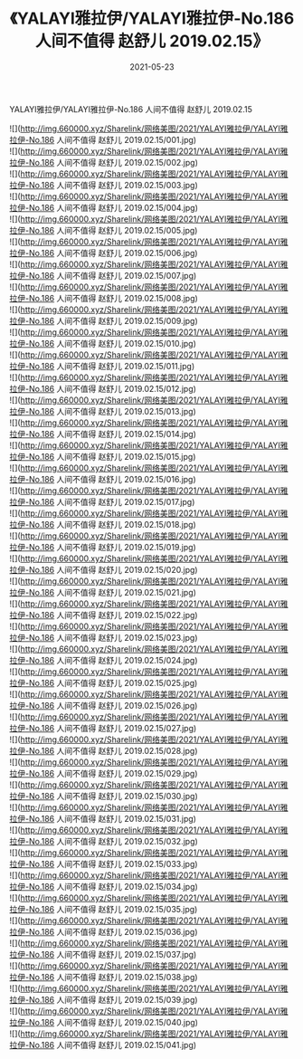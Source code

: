 ﻿---
layout: post
title:  《YALAYI雅拉伊/YALAYI雅拉伊-No.186 人间不值得 赵舒儿 2019.02.15》
date:   2021-05-23
img: http://img.660000.xyz/Sharelink/网络美图/2021/YALAYI雅拉伊/YALAYI雅拉伊-No.186 人间不值得 赵舒儿 2019.02.15/000.jpg
categories: [美女, 清纯, 唯美]
---

YALAYI雅拉伊/YALAYI雅拉伊-No.186 人间不值得 赵舒儿 2019.02.15

 ![](http://img.660000.xyz/Sharelink/网络美图/2021/YALAYI雅拉伊/YALAYI雅拉伊-No.186 人间不值得 赵舒儿 2019.02.15/001.jpg) <br>![](http://img.660000.xyz/Sharelink/网络美图/2021/YALAYI雅拉伊/YALAYI雅拉伊-No.186 人间不值得 赵舒儿 2019.02.15/002.jpg) <br>![](http://img.660000.xyz/Sharelink/网络美图/2021/YALAYI雅拉伊/YALAYI雅拉伊-No.186 人间不值得 赵舒儿 2019.02.15/003.jpg) <br>![](http://img.660000.xyz/Sharelink/网络美图/2021/YALAYI雅拉伊/YALAYI雅拉伊-No.186 人间不值得 赵舒儿 2019.02.15/004.jpg) <br>![](http://img.660000.xyz/Sharelink/网络美图/2021/YALAYI雅拉伊/YALAYI雅拉伊-No.186 人间不值得 赵舒儿 2019.02.15/005.jpg) <br>![](http://img.660000.xyz/Sharelink/网络美图/2021/YALAYI雅拉伊/YALAYI雅拉伊-No.186 人间不值得 赵舒儿 2019.02.15/006.jpg) <br>![](http://img.660000.xyz/Sharelink/网络美图/2021/YALAYI雅拉伊/YALAYI雅拉伊-No.186 人间不值得 赵舒儿 2019.02.15/007.jpg) <br>![](http://img.660000.xyz/Sharelink/网络美图/2021/YALAYI雅拉伊/YALAYI雅拉伊-No.186 人间不值得 赵舒儿 2019.02.15/008.jpg) <br>![](http://img.660000.xyz/Sharelink/网络美图/2021/YALAYI雅拉伊/YALAYI雅拉伊-No.186 人间不值得 赵舒儿 2019.02.15/009.jpg) <br>![](http://img.660000.xyz/Sharelink/网络美图/2021/YALAYI雅拉伊/YALAYI雅拉伊-No.186 人间不值得 赵舒儿 2019.02.15/010.jpg) <br>![](http://img.660000.xyz/Sharelink/网络美图/2021/YALAYI雅拉伊/YALAYI雅拉伊-No.186 人间不值得 赵舒儿 2019.02.15/011.jpg) <br>![](http://img.660000.xyz/Sharelink/网络美图/2021/YALAYI雅拉伊/YALAYI雅拉伊-No.186 人间不值得 赵舒儿 2019.02.15/012.jpg) <br>![](http://img.660000.xyz/Sharelink/网络美图/2021/YALAYI雅拉伊/YALAYI雅拉伊-No.186 人间不值得 赵舒儿 2019.02.15/013.jpg) <br>![](http://img.660000.xyz/Sharelink/网络美图/2021/YALAYI雅拉伊/YALAYI雅拉伊-No.186 人间不值得 赵舒儿 2019.02.15/014.jpg) <br>![](http://img.660000.xyz/Sharelink/网络美图/2021/YALAYI雅拉伊/YALAYI雅拉伊-No.186 人间不值得 赵舒儿 2019.02.15/015.jpg) <br>![](http://img.660000.xyz/Sharelink/网络美图/2021/YALAYI雅拉伊/YALAYI雅拉伊-No.186 人间不值得 赵舒儿 2019.02.15/016.jpg) <br>![](http://img.660000.xyz/Sharelink/网络美图/2021/YALAYI雅拉伊/YALAYI雅拉伊-No.186 人间不值得 赵舒儿 2019.02.15/017.jpg) <br>![](http://img.660000.xyz/Sharelink/网络美图/2021/YALAYI雅拉伊/YALAYI雅拉伊-No.186 人间不值得 赵舒儿 2019.02.15/018.jpg) <br>![](http://img.660000.xyz/Sharelink/网络美图/2021/YALAYI雅拉伊/YALAYI雅拉伊-No.186 人间不值得 赵舒儿 2019.02.15/019.jpg) <br>![](http://img.660000.xyz/Sharelink/网络美图/2021/YALAYI雅拉伊/YALAYI雅拉伊-No.186 人间不值得 赵舒儿 2019.02.15/020.jpg) <br>![](http://img.660000.xyz/Sharelink/网络美图/2021/YALAYI雅拉伊/YALAYI雅拉伊-No.186 人间不值得 赵舒儿 2019.02.15/021.jpg) <br>![](http://img.660000.xyz/Sharelink/网络美图/2021/YALAYI雅拉伊/YALAYI雅拉伊-No.186 人间不值得 赵舒儿 2019.02.15/022.jpg) <br>![](http://img.660000.xyz/Sharelink/网络美图/2021/YALAYI雅拉伊/YALAYI雅拉伊-No.186 人间不值得 赵舒儿 2019.02.15/023.jpg) <br>![](http://img.660000.xyz/Sharelink/网络美图/2021/YALAYI雅拉伊/YALAYI雅拉伊-No.186 人间不值得 赵舒儿 2019.02.15/024.jpg) <br>![](http://img.660000.xyz/Sharelink/网络美图/2021/YALAYI雅拉伊/YALAYI雅拉伊-No.186 人间不值得 赵舒儿 2019.02.15/025.jpg) <br>![](http://img.660000.xyz/Sharelink/网络美图/2021/YALAYI雅拉伊/YALAYI雅拉伊-No.186 人间不值得 赵舒儿 2019.02.15/026.jpg) <br>![](http://img.660000.xyz/Sharelink/网络美图/2021/YALAYI雅拉伊/YALAYI雅拉伊-No.186 人间不值得 赵舒儿 2019.02.15/027.jpg) <br>![](http://img.660000.xyz/Sharelink/网络美图/2021/YALAYI雅拉伊/YALAYI雅拉伊-No.186 人间不值得 赵舒儿 2019.02.15/028.jpg) <br>![](http://img.660000.xyz/Sharelink/网络美图/2021/YALAYI雅拉伊/YALAYI雅拉伊-No.186 人间不值得 赵舒儿 2019.02.15/029.jpg) <br>![](http://img.660000.xyz/Sharelink/网络美图/2021/YALAYI雅拉伊/YALAYI雅拉伊-No.186 人间不值得 赵舒儿 2019.02.15/030.jpg) <br>![](http://img.660000.xyz/Sharelink/网络美图/2021/YALAYI雅拉伊/YALAYI雅拉伊-No.186 人间不值得 赵舒儿 2019.02.15/031.jpg) <br>![](http://img.660000.xyz/Sharelink/网络美图/2021/YALAYI雅拉伊/YALAYI雅拉伊-No.186 人间不值得 赵舒儿 2019.02.15/032.jpg) <br>![](http://img.660000.xyz/Sharelink/网络美图/2021/YALAYI雅拉伊/YALAYI雅拉伊-No.186 人间不值得 赵舒儿 2019.02.15/033.jpg) <br>![](http://img.660000.xyz/Sharelink/网络美图/2021/YALAYI雅拉伊/YALAYI雅拉伊-No.186 人间不值得 赵舒儿 2019.02.15/034.jpg) <br>![](http://img.660000.xyz/Sharelink/网络美图/2021/YALAYI雅拉伊/YALAYI雅拉伊-No.186 人间不值得 赵舒儿 2019.02.15/035.jpg) <br>![](http://img.660000.xyz/Sharelink/网络美图/2021/YALAYI雅拉伊/YALAYI雅拉伊-No.186 人间不值得 赵舒儿 2019.02.15/036.jpg) <br>![](http://img.660000.xyz/Sharelink/网络美图/2021/YALAYI雅拉伊/YALAYI雅拉伊-No.186 人间不值得 赵舒儿 2019.02.15/037.jpg) <br>![](http://img.660000.xyz/Sharelink/网络美图/2021/YALAYI雅拉伊/YALAYI雅拉伊-No.186 人间不值得 赵舒儿 2019.02.15/038.jpg) <br>![](http://img.660000.xyz/Sharelink/网络美图/2021/YALAYI雅拉伊/YALAYI雅拉伊-No.186 人间不值得 赵舒儿 2019.02.15/039.jpg) <br>![](http://img.660000.xyz/Sharelink/网络美图/2021/YALAYI雅拉伊/YALAYI雅拉伊-No.186 人间不值得 赵舒儿 2019.02.15/040.jpg) <br>![](http://img.660000.xyz/Sharelink/网络美图/2021/YALAYI雅拉伊/YALAYI雅拉伊-No.186 人间不值得 赵舒儿 2019.02.15/041.jpg) <br>